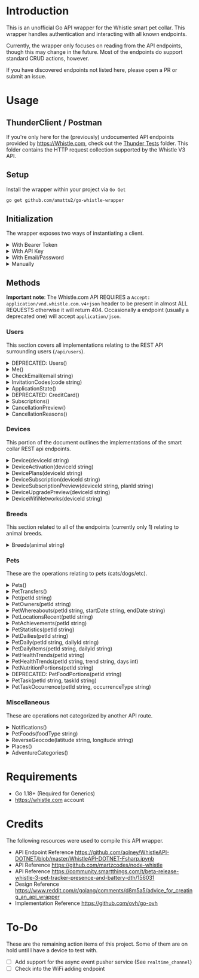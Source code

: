 # Introduction

This is an unofficial Go API wrapper for the Whistle smart pet collar.
This wrapper handles authentication and interacting with all known endpoints.

Currently, the wrapper only focuses on reading from the API endpoints,
though this may change in the future. Most of the endpoints do support
standard CRUD actions, however.

If you have discovered endpoints not listed here, please open a PR or submit an issue.

# Usage

## ThunderClient / Postman

If you're only here for the (previously) undocumented API endpoints provided by <https://Whistle.com>,
check out the [Thunder Tests](/.vscode/thunder-tests/) folder.
This folder contains the HTTP request collection supported by the Whistle V3 API.

## Setup

Install the wrapper within your project via `Go Get`

```bash
go get github.com/amattu2/go-whistle-wrapper
```

## Initialization

The wrapper exposes two ways of instantiating a client.

<details>
  <summary>With Bearer Token</summary>

  If you already have a bearer token,
  you can instantiate a new wrapper via

  ```go
  whistle, err := whistle.InitializeBearer("API_TOKEN_HERE")
  ```

  This is useful for cases where you want to reduce overhead on page reload.
  You should ideally use this method as often as possible.
</details>

<details>
  <summary>With API Key</summary>
  **Note**: I believe this is deprecated and should not be used.
  The mobile application uses HTTP bearer, and this may be removed unpredictably.

  If you already have an API key (`X-Whistle-AuthToken`),
  you can instantiate a new wrapper via

  ```go
  whistle, err := whistle.InitializeToken("API_TOKEN_HERE")
  ```

  This is useful for cases where you want to reduce overhead on page reload.
  You should ideally use this method as often as possible.
</details>

<details>
  <summary>With Email/Password</summary>

  If you don't have an active API key, but have credentials that work on the <https://Whistle.com>
  mobile app or on <https://app.Whistle.com>, you can instantiate a new wrapper via

  ```go
  whistle, err := whistle.Initialize("EMAIL", "PASSWORD")
  ```

</details>

<details>
  <summary>Manually</summary>

  In the event that you have an advanced need, you may also
  initialize the wrapper directly. You only need `email`/`password`,
  `email`/`refresh_token`, `token`, or `bearer`, but never all 4 options together.

  If you provide a `email` and `password` or `email` and `refresh_token`,
  a HTTP bearer will automatically be requested and stored on your first API query.

  ```go
    client := whistle.Client{
      email: "ABC", // Option 1
      password: "XYZ", // Option 1-1
      refreshToken: "XYZ", // Option 1-2
      token: "123", // Option 2
      bearer: "abc12932", // Option 3
      Timeout: 3000,
      Env: whistle.ProdEnv, // Or: whistle.StagingEnv
      UserAgent: "Custom User Agent",
    }
  ```

</details>

## Methods

**Important note**: The Whistle.com API REQUIRES a `Accept: application/vnd.whistle.com.v4+json`
header to be present in almost ALL REQUESTS otherwise it will return 404.
Occasionally a endpoint (usually a deprecated one) will accept `application/json`.

### Users

This section covers all implementations relating to the REST API surrounding users
(`/api/users`).

<details>
  <summary>DEPRECATED: Users()</summary>

  Get information about the currently authenticated user.
  This does NOT provide information about all associated users.

  ```go
  // ...
  q := client.Users()

  q.StatusCode // "200"
  q.Error // nil

  fmt.Println(q.Response) // {CreatedAt, ..., Username}
  // ...
  ```

</details>

<details>
  <summary>Me()</summary>

  Returns information about the authenticated user.

  ```go
  // ...
  q := client.Me()

  q.StatusCode // "200"
  q.Error // nil

  fmt.Println(q.Response.User) // {CreatedAt, ..., Username}
  // ...
  ```

</details>

<details>
  <summary>CheckEmail(email string)</summary>

  Used to check if an email exists within the database.

  HTTP 404 - Non existing

  HTTP 204 - User exists

  ```go
  // ...
  q := client.CheckEmail("abc@gmail.com")

  fmt.Println(q.Response) // true = exists, false = non-existing
  // ...
  ```

</details>

<details>
  <summary>InvitationCodes(code string)</summary>

  List information about a invitation code. Used during the Whistle App invite process.

  ```go
  // ...
  q := client.InvitationCodes("code123")

  q.StatusCode // "200"
  q.Error // nil

  fmt.Println(q.Response) // {pet: ...}
  // ...
  ```

</details>

<details>
  <summary>ApplicationState()</summary>

  Get information about the current application state.
  Current usage unknown.

  ```go
  // ...
  q := client.ApplicationState()

  q.StatusCode // "200"
  q.Error // nil

  fmt.Println(q.Response.ApplicationState) // {...}
  // ...
  ```

</details>

<details>
  <summary>DEPRECATED: CreditCard()</summary>

  Get information about the current credit card on file.
  Does not return the actual card number.

  ```go
  // ...
  q := client.CreditCard()

  q.StatusCode // "200"
  q.Error // nil

  fmt.Println(q.Response)  // {CardType, ..., ZipCode}
  // ...
  ```

</details>

<details>
  <summary>Subscriptions()</summary>

  Get a list of subscriptions tied to an account, along with
  any Partner subscriptions.

  ```go
  // ...
  q := client.Subscriptions()

  q.StatusCode // "200"
  q.Error // nil

  fmt.Println(q.Response) // {Subscriptions: ..., PartnerServices: ...}
  // ...
  ```

</details>

<details>
  <summary>CancellationPreview()</summary>

  Current usage unknown.

  ```go
  // ...
  q := client.CancellationPreview()

  q.StatusCode // "200"
  q.Error // nil

  fmt.Println(q.Response) // TBD
  // ...
  ```

</details>

<details>
  <summary>CancellationReasons()</summary>

  Returns a list of reasons to cancel a subscription.

  ```go
  // ...
  q := client.CancellationReasons()

  q.StatusCode // "200"
  q.Error // nil

  fmt.Println(q.Response) // {cancellation_reasons: [{id: 123, ...}, ...]}
  // ...
  ```

</details>

### Devices

This portion of the document outlines the implementations of the smart collar
REST api endpoints.

<details>
  <summary>Device(deviceId string)</summary>

  Provides information about the specified smart collar device.

  ```go
  // ...
  q := client.Device("serial_num")

  q.StatusCode // "200"
  q.Error // nil

  fmt.Println(q.Response) // {device: {model_id: ..., ..., has_gps: true, ...}
  // ...
  ```

</details>

<details>
  <summary>DeviceActivation(deviceId string)</summary>

  Provides information about the specified device activation status

  ```go
  // ...
  q := client.DeviceActivation("serial_num")

  q.StatusCode // "200"
  q.Error // nil

  fmt.Println(q.Response) // TBD
  // ...
  ```

</details>

<details>
  <summary>DevicePlans(deviceId string)</summary>

  Provides information about the specified device plans

  ```go
  // ...
  q := client.DevicePlans("serial_num")

  q.StatusCode // "200"
  q.Error // nil

  fmt.Println(q.Response) // {paid_through: "", plans: [ ... ] }
  // ...
  ```

</details>

<details>
  <summary>DeviceSubscription(deviceId string)</summary>

  Provides information about the specified device subscription status

  ```go
  // ...
  q := client.DeviceSubscription("serial_num")

  q.StatusCode // "200"
  q.Error // nil

  fmt.Println(q.Response) // {id: 123, ..., plan: {...}}
  // ...
  ```

</details>

<details>
  <summary>DeviceSubscriptionPreview(deviceId string, planId string)</summary>

  Current usage unknown

  ```go
  // ...
  q := client.DeviceSubscriptionPreview("serial_num", "abc")

  q.StatusCode // "200"
  q.Error // nil

  fmt.Println(q.Response) // TBD
  // ...
  ```

</details>

<details>
  <summary>DeviceUpgradePreview(deviceId string)</summary>

  Current usage unknown

  ```go
  // ...
  q := client.DeviceUpgradePreview("serial_num")

  q.StatusCode // "200"
  q.Error // nil

  fmt.Println(q.Response) // TBD
  // ...
  ```

</details>

<details>
  <summary>DeviceWifiNetworks(deviceId string)</summary>

  Provides a listing of all connected networks associated with a device.

  ```go
  // ...
  q := client.DeviceWifiNetworks("serial_num")

  q.StatusCode // "200"
  q.Error // nil

  fmt.Println(q.Response) // [{id: ..., ssid: "xyz"}, ...]
  // ...
  ```

</details>

### Breeds

This section related to all of the endpoints (currently only 1)
relating to animal breeds.

<details>
  <summary>Breeds(animal string)</summary>

  Provides a list of breeds given the current animal species.
  Known options are `dogs` or `cats`

  ```go
  // ...
  q := client.Breeds("dogs")

  q.StatusCode // "200"
  q.Error // nil

  fmt.Println(q.Response.Breeds) // [{ID: 123, Name: "German Shepherd", ...}, ...]
  // ...
  ```

</details>

### Pets

These are the operations relating to pets (cats/dogs/etc).

<details>
  <summary>Pets()</summary>

  Returns a populated array of objects describing a Pet belonging to
  the authenticated user.

  ```go
  // ...
  q := client.Pets()

  q.StatusCode // "200"
  q.Error // nil

  fmt.Println(q.Response.Pets) // {ID: 135, Name: "Baker", ...}
  // ...
  ```

</details>

<details>
  <summary>PetTransfers()</summary>

  Returns an array of pets that qualify for a transfer.
  Unsure of the current usage.

  ```go
  // ...
  q := client.PetTransfers()

  q.StatusCode // "200"
  q.Error // nil

  fmt.Println(q.Response.Transfers) // [{ID: 123, Name: "Fido", ...}, ...]
  // ...
  ```

</details>

<details>
  <summary>Pet(petId string)</summary>

  Returns detailed information about a specific pet.

  ```go
  // ...
  q := client.Pet("petid123")

  q.StatusCode // "200"
  q.Error // nil

  fmt.Println(q.Response.Pet) // {ID: 123, ..., Name: "Fido"}
  // ...
  ```

</details>

<details>
  <summary>PetOwners(petId string)</summary>

  Returns an array of people that are tied to a pet as owners.

  ```go
  // ...
  q := client.PetOwners("pet1233")

  q.StatusCode // "200"
  q.Error // nil

  fmt.Println(q.Response.Owners) // [{Name: "amattu2", ..., Email: "xyz@gmail.com"}]
  // ...
  ```

</details>

<details>
  <summary>PetWhereabouts(petId string, startDate string, endDate string)</summary>

  Returns informations about a pet's historical locations.
  Based on start/end dates.
  Provides locations and known places.

  ```go
  // ...
  q := client.PetWhereabouts("pet321", "2022-03-03", "2024-01-01")

  q.StatusCode // "200"
  q.Error // nil

  fmt.Println(q.Response) // {Locations: [...], Places: [...]}
  // ...
  ```

</details>

<details>
  <summary>PetLocationsRecent(petId string)</summary>

  Similar to PetWhereabouts, this returns detailed locations
  about where a pet has been as of recent.

  ```go
  // ...
  q := client.PetLocationsRecent("3892821")

  q.StatusCode // "200"
  q.Error // nil

  fmt.Println(q.Response.Locations) // [{...}]
  // ...
  ```

</details>

<details>
  <summary>PetAchievements(petId string)</summary>

  Returns a list of achievements that a pet CAN make.
  The achievements indicate whether or not that goal
  has been met.

  ```go
  // ...
  q := client.PetAchievements("3828111")

  q.StatusCode // "200"
  q.Error // nil

  fmt.Println(q.Response.Achievements) // [{ID: 8382, Name: "1 Week Streak"}]
  // ...
  ```

</details>

<details>
  <summary>PetStatistics(petId string)</summary>

  Returns analytical insights about a pet.

  ```go
  // ...
  q := client.PetStatistics("12345")

  q.StatusCode // "200"
  q.Error // nil

  fmt.Println(q.Response.Statistics) // {AverageMinutesActive: 0, ...}
  // ...
  ```

</details>

<details>
  <summary>PetDailies(petId string)</summary>

  Returns high-level information about a pet's daily activities

  ```go
  // ...
  q := client.PetDailies("12345")

  q.StatusCode // "200"
  q.Error // nil

  fmt.Println(q.Response.Dailies) // [{DayNumber: 93381, ..., UpdatedAt: "..."}]
  // ...
  ```

</details>

<details>
  <summary>PetDaily(petId string, dailyId string)</summary>

  Returns detailed information about a particular pet's daily activity

  ```go
  // ...
  q := client.PetDaily("1234", "938191")

  q.StatusCode // "200"
  q.Error // nil

  fmt.Println(q.Response.Daily) // [{DayNumber: 938191, ...}]
  // ...
  ```

</details>

<details>
  <summary>PetDailyItems(petId string, dailyId string)</summary>

  Returns very low-level, and highly-detailed breakdown of a pet's
  daily activity.

  ```go
  // ...
  q := client.PetDailyItems("1234", "938191")

  q.StatusCode // "200"
  q.Error // nil

  fmt.Println(q.Response.DailyItems) // [...]
  // ...
  ```

</details>

<details>
  <summary>PetHealthTrends(petId string)</summary>

  Provides health trend information about the specified pet.

  ```go
  // ...
  q := client.PetHealthTrends("12345")

  q.StatusCode // "200"
  q.Error // nil

  fmt.Println(q.Response.Trends) // {...}
  // ...
  ```

</details>

<details>
  <summary>PetHealthTrends(petId string, trend string, days int)</summary>

  Provides data to generate a graph for the specified health trend.
  Days limits the number of observations to include.

  ```go
  // ...
  q := client.PetHealthTrends("1234", "sleeping", 7)

  q.StatusCode // "200"
  q.Error // nil

  fmt.Println(q.Response) // {Data: [...], PetId: 1234, ...}
  // ...
  ```

</details>

<details>
  <summary>PetNutritionPortions(petId string)</summary>

  Returns the suggested food portions for the given pet.

  ```go
  // ...
  q := client.PetNutritionPortions("1234")

  q.StatusCode // "200"
  q.Error // nil

  fmt.Println(q.Response) // {Treats: ..., SuggestedCalories: 0.0}
  // ...
  ```

</details>

<details>
  <summary>DEPRECATED: PetFoodPortions(petId string)</summary>

  Returns the suggested food portions for the given pet.
  Replaced by the above method.

  ```go
  // ...
  q := client.PetFoodPortions("1234")

  q.StatusCode // "200"
  q.Error // nil

  fmt.Println(q.Response.PetFoodPortions) // ...
  // ...
  ```

</details>

<details>
  <summary>PetTask(petId string, taskId string)</summary>

  Returns information about the pet's task.

  ```go
  // ...
  q := client.PetTask("1234", "35")

  q.StatusCode // "200"
  q.Error // nil

  fmt.Println(q.Response) // ...
  // ...
  ```

</details>

<details>
  <summary>PetTaskOccurrence(petId string, occurrenceType string)</summary>

  Current usage unknown.

  ```go
  // ...
  q := client.PetTaskOccurrence("1234", "incomplete")

  q.StatusCode // "200"
  q.Error // nil

  fmt.Println(q.Response) // ...
  // ...
  ```

</details>

### Miscellaneous

These are operations not categorized by another API route.

<details>
  <summary>Notifications()</summary>

  Returns an array of unread notifications for the current user.

  ```go
  // ...
  q := client.Notifications()

  q.StatusCode // "200"
  q.Error // nil

  fmt.Println(q.Response) // {Items: [...]}
  // ...
  ```

</details>

<details>
  <summary>PetFoods(foodType string)</summary>

  Returns a list of pet foods given the food type.
  Known options are `dog_treat`, `dog_food`. Cat variant does not work.

  ```go
  // ...
  q := client.PetFoods("dog_food")

  q.StatusCode // "200"
  q.Error // nil

  fmt.Println(q.Response) // [{ID: 321, Name: "Purina XXX"}, ...]
  // ...
  ```

</details>

<details>
  <summary>ReverseGeocode(latitude string, longitude string)</summary>

  Decode latitude and longitude to a physical address.

  ```go
  // ...
  q := client.ReverseGeocode("LAT", "LON")

  q.StatusCode // "200"
  q.Error // nil

  fmt.Println(q.Response.Description) // {address: ..., region: ..., etc}
  // ...
  ```

</details>

<details>
  <summary>Places()</summary>

  Returns a list of saved places tied to a user account.

  ```go
  // ...
  q := client.Places()

  q.StatusCode // "200"
  q.Error // nil

  fmt.Println(q.Response) // [ {address: "123 ABC Lane", ..., id: 123}, ...]
  // ...
  ```

</details>

<details>
  <summary>AdventureCategories()</summary>

  Returns a list of adventure categories.
  Current usage unknown.

  ```go
  // ...
  q := client.AdventureCategories()

  q.StatusCode // "200"
  q.Error // nil

  fmt.Println(q.Response) // []
  // ...
  ```

</details>

# Requirements

- Go 1.18+ (Required for Generics)
- <https://whistle.com> account

# Credits

The following resources were used to compile this API wrapper.

- API Endpoint Reference <https://github.com/aolney/WhistleAPI-DOTNET/blob/master/WhistleAPI-DOTNET-Fsharp.ipynb>
- API Reference <https://github.com/martzcodes/node-whistle>
- API Reference <https://community.smartthings.com/t/beta-release-whistle-3-pet-tracker-presence-and-battery-dth/156031>
- Design Reference <https://www.reddit.com/r/golang/comments/d8m5a5/advice_for_creating_an_api_wrapper>
- Implementation Reference <https://github.com/ovh/go-ovh>

# To-Do

These are the remaining action items of this project.
Some of them are on hold until I have a device to test with.

- [ ] Add support for the async event pusher service (See `realtime_channel`)
- [ ] Check into the WiFi adding endpoint
